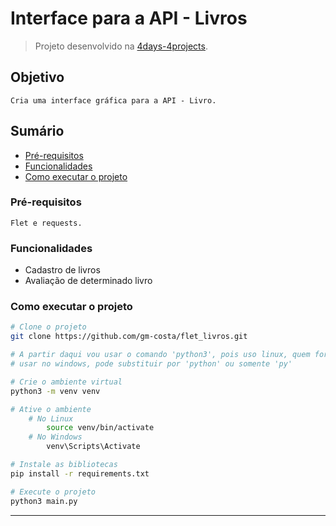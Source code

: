 # Interface para a API - Livros

> Projeto desenvolvido na [4days-4projects](https://pythonando.com.br "Pythonando").

## Objetivo

    Cria uma interface gráfica para a API - Livro.

## Sumário

- <a href='#pré-requesitos'>Pré-requisitos</a>
- <a href='#funcionalidades'>Funcionalidades</a>
- <a href='#como-executar-o-projeto'>Como executar o projeto</a>

### Pré-requisitos

    Flet e requests.

### Funcionalidades

- Cadastro de livros
- Avaliação de determinado livro

### Como executar o projeto

```bash
# Clone o projeto
git clone https://github.com/gm-costa/flet_livros.git

# A partir daqui vou usar o comando 'python3', pois uso linux, quem for 
# usar no windows, pode substituir por 'python' ou somente 'py'

# Crie o ambiente virtual
python3 -m venv venv

# Ative o ambiente
    # No Linux
        source venv/bin/activate
    # No Windows
        venv\Scripts\Activate

# Instale as bibliotecas
pip install -r requirements.txt

# Execute o projeto
python3 main.py
```

---
